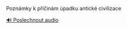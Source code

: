 
Poznámky k příčinám úpadku antické civilizace

[🔊 Poslechnout audio](/data/7-paragraphs/audio/chapter_152/para_001-Poznmky-k-pinm-padku-antick-civilizace.mp3)
